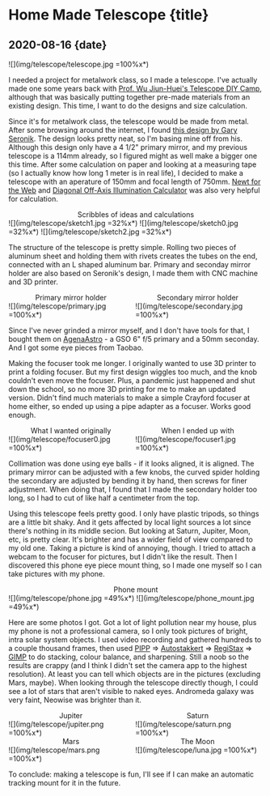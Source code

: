 # Home Made Telescope {title}
## 2020-08-16 {date}

![](img/telescope/telescope.jpg =100%x*)

I needed a project for metalwork class, so I made a telescope. I've actually made one some years back with [Prof. Wu Jiun-Huei's Telescope DIY Camp](https://www.ylib.com/scientific/activity/201311Telescopediy/index.htm), although that was basically putting together pre-made materials from an existing design. This time, I want to do the designs and size calculation.

Since it's for metalwork class, the telescope would be made from metal. After some browsing around the internet, I found [this design by Gary Seronik](https://garyseronik.com/a-converted-starblast-travelscope/). The design looks pretty neat, so I'm basing mine off from his. Although this design only have a 4 1/2" primary mirror, and my previous telescope is a 114mm already, so I figured might as well make a bigger one this time. After some calculation on paper and looking at a measuring tape (so I actually know how long 1 meter is in real life), I decided to make a telescope with an aperature of 150mm and focal length of 750mm. [Newt for the Web](https://stellafane.org/tm/newt-web/newt-web.html) and [Diagonal Off-Axis Illumination Calculator](http://www.bbastrodesigns.com/diagonal.htm) was also very helpful for calculation.

<center>Scribbles of ideas and calculations</center>
![](img/telescope/sketch1.jpg =32%x*)
![](img/telescope/sketch0.jpg =32%x*)
![](img/telescope/sketch2.jpg =32%x*)

The structure of the telescope is pretty simple. Rolling two pieces of aluminum sheet and holding them with rivets creates the tubes on the end, connected with an L shaped aluminum bar. Primary and seconday mirror holder are also based on Seronik's design, I made them with CNC machine and 3D printer.

<div markdown=1 style="display: inline-block; width: 49%; vertical-align: top">
<center>Primary mirror holder</center>
![](img/telescope/primary.jpg =100%x*)
</div>
<div markdown=1 style="display: inline-block; width: 49%; vertical-align: top">
<center>Secondary mirror holder</center>
![](img/telescope/secondary.jpg =100%x*)
</div>

Since I've never grinded a mirror myself, and I don't have tools for that, I bought them on [AgenaAstro](https://agenaastro.com/) - a GSO 6" f/5 primary and a 50mm seconday. And I got some eye pieces from Taobao.

Making the focuser took me longer. I originally wanted to use 3D printer to print a folding focuser. But my first design wiggles too much, and the knob couldn't even move the focuser. Plus, a pandemic just happened and shut down the school, so no more 3D printing for me to make an updated version. Didn't find much materials to make a simple Crayford focuser at home either, so ended up using a pipe adapter as a focuser. Works good enough.

<div markdown=1 style="display: inline-block; width: 49%; vertical-align: top">
<center>What I wanted originally</center>
![](img/telescope/focuser0.jpg =100%x*)
</div>
<div markdown=1 style="display: inline-block; width: 49%; vertical-align: top">
<center>When I ended up with</center>
![](img/telescope/focuser1.jpg =100%x*)
</div>

Collimation was done using eye balls - if it looks aligned, it is aligned. The primary mirror can be adjusted with a few knobs, the curved spider holding the secondary are adjusted by bending it by hand, then screws for finer adjustment. When doing that, I found that I made the secondary holder too long, so I had to cut of like half a centimeter from the top.

Using this telescope feels pretty good. I only have plastic tripods, so things are a little bit shaky. And it gets affected by local light sources a lot since there's nothing in its middle secion. But looking at Saturn, Jupiter, Moon, etc, is pretty clear. It's brighter and has a wider field of view compared to my old one. Taking a picture is kind of annoying, though. I tried to attach a webcam to the focuser for pictures, but I didn't like the result. Then I discovered this phone eye piece mount thing, so I made one myself so I can take pictures with my phone.

<center>Phone mount</center>
![](img/telescope/phone.jpg =49%x*)
![](img/telescope/phone_mount.jpg =49%x*)

Here are some photos I got. Got a lot of light pollution near my house, plus my phone is not a professional camera, so I only took pictures of bright, intra solar system objects. I used video recording and gathered hundreds to a couple thousand frames, then used [PIPP](https://sites.google.com/site/astropipp/) => [Autostakkert](https://www.autostakkert.com/) => [RegiStax](https://www.astronomie.be/registax/) => [GIMP](https://www.gimp.org/) to do stacking, colour balance, and sharpening. Still a noob so the results are crappy (and I think I didn't set the camera app to the highest resolution). At least you can tell which objects are in the pictures (excluding Mars, maybe). When looking through the telescope directly though, I could see a lot of stars that aren't visible to naked eyes. Andromeda galaxy was very faint, Neowise was brighter than it.

<div markdown=1 style="display: inline-block; width: 49%; vertical-align: top">
<center>Jupiter</center>
![](img/telescope/jupiter.png =100%x*)
</div>
<div markdown=1 style="display: inline-block; width: 49%; vertical-align: top">
<center>Saturn</center>
![](img/telescope/saturn.png =100%x*)
</div>
<div markdown=1 style="display: inline-block; width: 49%; vertical-align: top">
<center>Mars</center>
![](img/telescope/mars.png =100%x*)
</div>
<div markdown=1 style="display: inline-block; width: 49%; vertical-align: top">
<center>The Moon</center>
![](img/telescope/luna.jpg =100%x*)
</div>

To conclude: making a telescope is fun, I'll see if I can make an automatic tracking mount for it in the future.
